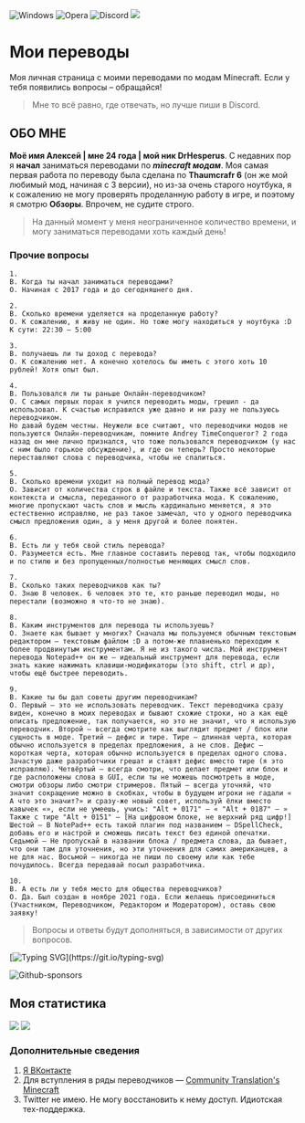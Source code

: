 ![Windows](https://img.shields.io/badge/Windows-0078D6?style=for-the-badge&logo=windows&logoColor=white) ![Opera](https://img.shields.io/badge/Opera-FF1B2D?style=for-the-badge&logo=Opera&logoColor=white) ![Discord](https://img.shields.io/badge/%3CDrHesperus2411%3E-%237289DA.svg?style=for-the-badge&logo=discord&logoColor=white) ![](https://komarev.com/ghpvc/?username=DrHesperus)

# Мои переводы
Моя личная страница с моими переводами по модам Minecraft. Если у тебя появились вопросы – обращайся!

> Мне то всё равно, где отвечать, но лучше пиши в Discord.

## ОБО МНЕ
**Моё имя Алексей | мне 24 года | мой ник DrHesperus**. C недавних пор я __начал__ заниматься переводами по ***minecraft модам***. Моя самая первая работа по переводу была сделана по **Thaumcrafr 6** (он же мой любимый мод, начиная с 3 версии), но из-за очень старого ноутбука, я к сожалению не могу проверять проделанную работу в игре, и поэтому я смотрю **Обзоры**. Впрочем, не судите строго.

> На данный момент у меня неограниченное количество времени, и могу заниматься переводами хоть каждый день!

### Прочие вопросы

```
1.
В. Когда ты начал заниматься переводами?
О. Начиная с 2017 года и до сегодняшнего дня.

2.
В. Сколько времени уделяется на проделанную работу?
О. К сожалению, я живу не один. Но тоже могу находиться у ноутбука :D
К сути: 22:30 — 5:00

3.
В. получаешь ли ты доход с перевода?
О. К сожалению нет. А конечно хотелось бы иметь с этого хоть 10 рублей! Хотя опыт был.

4.
В. Пользовался ли ты раньше Онлайн-переводчиком?
О. С самых первых порах я учился переводить моды, грешил - да использовал. К счастью исправился уже давно и ни разу не пользуюсь переводчиком.
Но давай будем честны. Неужели все считают, что переводчики модов не пользуются Онлайн-переводчикам, помните Andrey TimeConqueror? 2 года назад он мне лично признался, что тоже пользовался переводчиком (у нас с ним было горькое обсуждение), и где он теперь? Просто некоторые переставляют слова с переводчика, чтобы не спалиться.

5.
В. Сколько времени уходит на полный перевод мода?
О. Зависит от количества строк в файле и текста. Также всё зависит от контекста и смысла, переданного от разработчика мода. К сожалению, многие пропускают часть слов и мысль кардинально меняется, я это естественно исправляю, не раз такое замечал, что у одного переводчика смысл предложения один, а у меня другой и более понятен.

6.
В. Есть ли у тебя свой стиль перевода?
О. Разумеется есть. Мне главное составить перевод так, чтобы подходило и по стилю и без пропущенных/полностью меняющих смысл слов.

7.
В. Сколько таких переводчиков как ты?
О. Знаю 8 человек. 6 человек это те, кто раньше переводил моды, но перестали (возможно я что-то не знаю).

8.
В. Каким инструментов для перевода ты используешь? 
О. Знаете как бывает у многих? Сначала мы пользуемся обычным текстовым редактором — текстовым файлом :D а потом-же плавненько переходим к более продвинутым инструментам. Я не из такого числа. Мой инструмент перевода Notepad++ он же — идеальный инструмент для перевода, если знать какие нажимать клавиши-модификаторы (это shift, ctrl и др), чтобы ещё быстрее переводить.

9.
В. Какие ты бы дал советы другим переводчикам?
О. Первый — это не использовать переводчик. Текст переводчика сразу виден, конечно в моих переводах и бывают схожие строки, но а как ещё описать предложение, так получается, но это не значит, что я использую переводчик. Второй — всегда смотрите как выглядит предмет / блок или сущность в моде. Третий — дефис и тире. Тире — длинная черта, которая обычно используется в пределах предложения, а не слов. Дефис — короткая черта, которая обычно используется в пределах одного слова. Зачастую даже разработчики грешат и ставят дефис вместо тире (я это исправляю). Четвёртый — всегда смотри, что делает предмет или блок и где расположены слова в GUI, если ты не можешь посмотреть в моде, смотри обзоры либо смотри стримеров. Пятый — всегда уточняй, что значит сокращение можно в скобках, чтобы в будущем игроки не гадали « А что это значит?» и сразу-же новый совет, используй ёлки вместо кавычек «», если не умеешь, учись: "Alt + 0171" — « "Alt + 0187" — » Также с тире "Alt + 0151" — [На цифровом блоке, не верхний ряд цифр!] Шестой — В NotePad++ есть такой плагин под названием — DSpellCheck, добавь его и настрой и сможешь писать текст без единой опечатки. Седьмой — Не пропускай в названии блока / предмета слова, да бывает, что они там для уточнения, но эти уточнения для самих американцев, а не для нас. Восьмой — никогда не пиши по своему или как тебе почудилось. Всегда передавай посыл разработчика.

10.
В. А есть ли у тебя место для общества переводчиков?
О. Да. Был создан в ноябре 2021 года. Если желаешь присоединиться (Участником, Переводчиком, Редактором и Модератором), оставь свою заявку!
```

> Вопросы и ответы будут дополняться, в зависимости от других вопросов.

[![Typing SVG](https://readme-typing-svg.herokuapp.com?color=%2336BCF7&lines=Нравятся+мои+переводы?)](https://git.io/typing-svg)

![Github-sponsors](https://img.shields.io/badge/sponsor-30363D?style=for-the-badge&logo=GitHub-Sponsors&logoColor=#EA4AAA)

## Моя статистика
![](https://github-profile-summary-cards.vercel.app/api/cards/profile-details?username=DrHesperus&theme=solarized_dark)
![](https://github-profile-summary-cards.vercel.app/api/cards/stats?username=DrHesperus&theme=solarized_dark)

### Дополнительные сведения
1. [Я ВКонтакте](https://vk.com/drhesperus)
2. Для вступления в ряды переводчиков — [Community Translation's Minecraft](https://discord.gg/6eFdZwAzKQ)
3. Twitter не имею. Не могу восстановить к нему доступ. Идиотская тех-поддержка.

